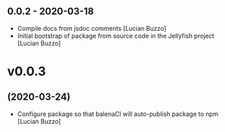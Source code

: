 ## 0.0.2 - 2020-03-18

* Compile docs from jsdoc comments [Lucian Buzzo]
* Initial bootstrap of package from source code in the Jellyfish project [Lucian Buzzo]

# v0.0.3
## (2020-03-24)

* Configure package so that balenaCI will auto-publish package to npm [Lucian Buzzo]
